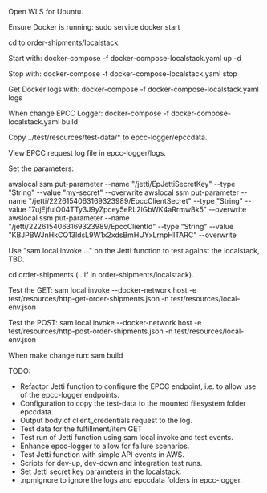 Open WLS for Ubuntu.

Ensure Docker is running:
sudo service docker start

cd to order-shipments/localstack.

Start with:
docker-compose -f docker-compose-localstack.yaml up -d

Stop with:
docker-compose -f docker-compose-localstack.yaml stop

Get Docker logs with:
docker-compose -f docker-compose-localstack.yaml logs

When change EPCC Logger:
docker-compose -f docker-compose-localstack.yaml build


Copy ../test/resources/test-data/* to epcc-logger/epccdata.

View EPCC request log file in epcc-logger/logs.

Set the parameters:

awslocal ssm put-parameter --name "/jetti/EpJettiSecretKey" --type "String" --value "my-secret" --overwrite
awslocal ssm put-parameter --name "/jetti/2226154063169323989/EpccClientSecret" --type "String" --value "7ujEjfuiO04TTy3J9yZpcey5eRL2lGbWK4aRrmwBk5" --overwrite
awslocal ssm put-parameter --name "/jetti/2226154063169323989/EpccClientId" --type "String" --value "KBJPBWJnHkCQ13ldsL9W1x2xdsBmHUYxLrnpHITARC" --overwrite

Use "sam local invoke ..." on the Jetti function to test against the localstack, TBD.

cd order-shipments (.. if in order-shipments/localstack).

Test the GET:
sam local invoke --docker-network host -e test/resources/http-get-order-shipments.json -n test/resources/local-env.json

Test the POST:
sam local invoke --docker-network host -e test/resources/http-post-order-shipments.json -n test/resources/local-env.json

When make change run:
sam build

TODO:
* Refactor Jetti function to configure the EPCC endpoint, i.e. to allow use of the epcc-logger endpoints.
* Configuration to copy the test-data to the mounted filesystem folder epccdata.
* Output body of client_credentials request to the log.
* Test data for the fulfillment/item GET
* Test run of Jetti function using sam local invoke and test events.
* Enhance epcc-logger to allow for failure scenarios.
* Test Jetti function with simple API events in AWS.
* Scripts for dev-up, dev-down and integration test runs.
* Set Jetti secret key parameters in the localstack.
* .npmignore to ignore the logs and epccdata folders in epcc-logger.

